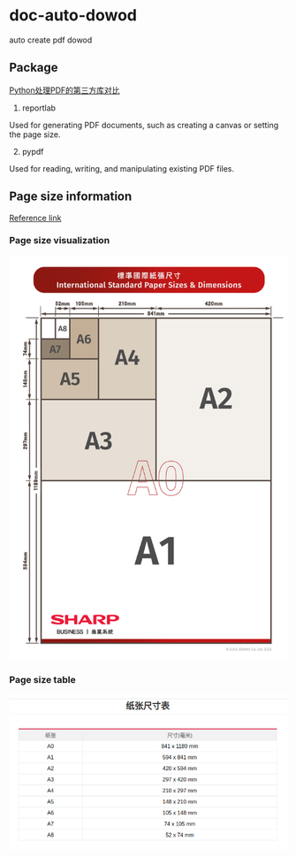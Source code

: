 # doc-auto-dowod

auto create pdf dowod

## Package

[Python处理PDF的第三方库对比
](https://dothinking.github.io/2021-01-02-Python%E5%A4%84%E7%90%86PDF%E7%9A%84%E7%AC%AC%E4%B8%89%E6%96%B9%E5%BA%93%E5%AF%B9%E6%AF%94/)

1. reportlab

Used for generating PDF documents, such as creating a canvas or setting the page size.

2. pypdf

Used for reading, writing, and manipulating existing PDF files.

## Page size information

[Reference link](https://www.sharp.com.hk/tc/offers-news/complete-guide-to-a-paper-sizes-quick-reference-handbook-for-design-print-dimensions)

### Page size visualization

![page_size_visual.png](assets_img/page_size_visual.png)

### Page size table

![page_size_table.png](assets_img/page_size_table.png)
